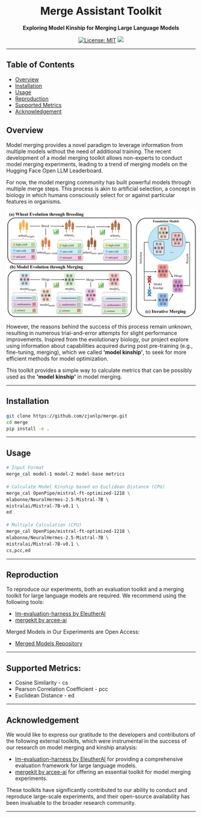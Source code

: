 <div align="center">
<h1 align="center"> Merge Assistant Toolkit </h1>
<b align="center">Exploring Model Kinship for Merging Large Language Models</b>

[![License: MIT](https://img.shields.io/badge/License-MIT-green.svg)](https://opensource.org/licenses/MIT)
![](https://img.shields.io/github/last-commit/zjunlp/ModelKinship?color=green) 

</div>

---

## Table of Contents

- [Overview](#overview)
- [Installation](#installation)
- [Usage](#usage)
- [Reproduction](#reproduction)
- [Supported Metrics](#supported-metrics)
- [Acknowledgement](#acknowledgement)

## Overview

Model merging provides a novel paradigm to leverage information from multiple models without the need of additional training. The recent development of a model merging toolkit allows non-experts to conduct model merging experiments, leading to a trend of merging models on the Hugging Face Open LLM Leaderboard. 

For now, the model merging community has built powerful models through multiple merge steps. This process is akin to artificial selection, a concept in biology in which humans consciously select for or against particular features in organisms.

![](images/evolution.jpg)

However, the reasons behind the success of this process remain unknown, resulting in numerous trial-and-error attempts for slight performance improvements.
Inspired from the evolutionary biology, our project explore using information about capabilities acquired during post pre-training (e.g., fine-tuning, merging), which we called **'model kinship'**, to seek for more efficient methods for model optimization.

This toolkit provides a simple way to calculate metrics that can be possibly used as the **'model kinship'** in model merging.

---

## Installation

```bash
git clone https://github.com/zjunlp/merge.git
cd merge
pip install -e .
```

---

## Usage

```bash
# Input Format
merge_cal model-1 model-2 model-base metrics

# Calculate Model Kinship based on Euclidean Distance (CPU)
merge_cal OpenPipe/mistral-ft-optimized-1218 \
mlabonne/NeuralHermes-2.5-Mistral-7B \
mistralai/Mistral-7B-v0.1 \
ed

# Multiple Calculation (CPU)
merge_cal OpenPipe/mistral-ft-optimized-1218 \
mlabonne/NeuralHermes-2.5-Mistral-7B \
mistralai/Mistral-7B-v0.1 \
cs,pcc,ed
```
---

## Reproduction
To reproduce our experiments, both an evaluation toolkit and a merging toolkit for large language models are required. We recommend using the following tools:

- [lm-evaluation-harness by EleutherAI](https://github.com/EleutherAI/lm-evaluation-harness)
- [mergekit by arcee-ai](https://github.com/arcee-ai/mergekit)

Merged Models in Our Experiments are Open Access:
- [Merged Models Repository](https://huggingface.co/PotatoB)

---

## Supported Metrics:
- Cosine Similarity - cs
- Pearson Correlation Coefficient - pcc
- Euclidean Distance - ed

---

## Acknowledgement

We would like to express our gratitude to the developers and contributors of the following external toolkits, which were instrumental in the success of our research on model merging and kinship analysis:

- [lm-evaluation-harness by EleutherAI](https://github.com/EleutherAI/lm-evaluation-harness) for providing a comprehensive evaluation framework for large language models.
- [mergekit by arcee-ai](https://github.com/arcee-ai/mergekit) for offering an essential toolkit for model merging experiments.

These toolkits have significantly contributed to our ability to conduct and reproduce large-scale experiments, and their open-source availability has been invaluable to the broader research community.

---
